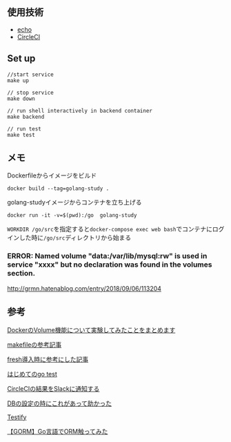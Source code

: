 ## 使用技術

- [echo](https://echo.labstack.com/)
- [CircleCI](https://circleci.com/)

## Set up

```
//start service
make up

// stop service
make down

// run shell interactively in backend container
make backend

// run test
make test
```

## メモ

Dockerfileからイメージをビルド

```
docker build --tag=golang-study .
```
golang-studyイメージからコンテナを立ち上げる

```
docker run -it -v=$(pwd):/go  golang-study
```

`WORKDIR /go/src`を指定すると`docker-compose exec web bash`でコンテナにログインした時に`/go/src`ディレクトリから始まる

### ERROR: Named volume "data:/var/lib/mysql:rw" is used in service "xxxx" but no declaration was found in the volumes section.
http://grmn.hatenablog.com/entry/2018/09/06/113204

## 参考

[DockerのVolume機能について実験してみたことをまとめます](https://qiita.com/namutaka/items/f6a574f75f0997a1bb1d)

[makefileの参考記事](https://qiita.com/yoskeoka/items/317a3afab370155b3ae8)

[fresh導入時に参考にした記事](https://qiita.com/po3rin/items/9acd41ef428436335c97)

[はじめてのgo test](https://qiita.com/marnie_ms4/items/e51cc6d879cc9ad07af3)

[CircleCIの結果をSlackに通知する](https://qiita.com/su-kun1899/items/640f6fa8b48749396c16)

[DBの設定の時にこれがあって助かった](https://stackoverflow.com/questions/52999940/connection-refused-while-trying-to-connect-golang-to-mssql-server-using-docker)

[Testify](https://re-engines.com/2018/10/16/go-testify%E3%82%92%E4%BD%BF%E3%81%A3%E3%81%A6%E3%83%86%E3%82%B9%E3%83%88%E4%BD%9C%E6%88%90/)

[【GORM】Go言語でORM触ってみた](https://qiita.com/chan-p/items/cf3e007b82cc7fce2d81)